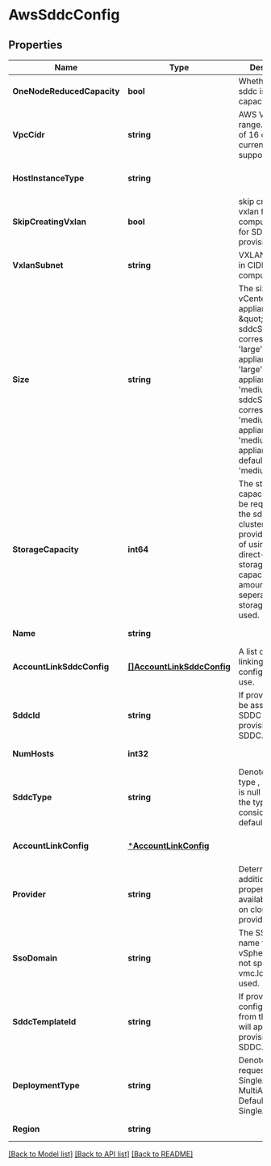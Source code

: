 # AwsSddcConfig

## Properties
Name | Type | Description | Notes
------------ | ------------- | ------------- | -------------
**OneNodeReducedCapacity** | **bool** | Whether this sddc is reduced capacity 1NODE. | [optional] [default to null]
**VpcCidr** | **string** | AWS VPC IP range. Only prefix of 16 or 20 is currently supported. | [optional] [default to 10.0.0.0/16]
**HostInstanceType** | **string** |  | [optional] [default to null]
**SkipCreatingVxlan** | **bool** | skip creating vxlan for compute gateway for SDDC provisioning | [optional] [default to null]
**VxlanSubnet** | **string** | VXLAN IP subnet in CIDR for compute gateway | [optional] [default to null]
**Size** | **string** | The size of the vCenter and NSX appliances. \&quot;large\&quot; sddcSize corresponds to a &#x27;large&#x27; vCenter appliance and &#x27;large&#x27; NSX appliance. &#x27;medium&#x27; sddcSize corresponds to &#x27;medium&#x27; vCenter appliance and &#x27;medium&#x27; NSX appliance. Value defaults to &#x27;medium&#x27;.  | [optional] [default to null]
**StorageCapacity** | **int64** | The storage capacity value to be requested for the sddc primary cluster, in GiBs. If provided, instead of using the direct-attached storage, a capacity value amount of seperable storage will be used.  | [optional] [default to null]
**Name** | **string** |  | [default to null]
**AccountLinkSddcConfig** | [**[]AccountLinkSddcConfig**](AccountLinkSddcConfig.md) | A list of the SDDC linking configurations to use. | [optional] [default to null]
**SddcId** | **string** | If provided, will be assigned as SDDC id of the provisioned SDDC. | [optional] [default to null]
**NumHosts** | **int32** |  | [default to null]
**SddcType** | **string** | Denotes the sddc type , if the value is null or empty, the type is considered as default. | [optional] [default to null]
**AccountLinkConfig** | [***AccountLinkConfig**](AccountLinkConfig.md) |  | [optional] [default to null]
**Provider** | **string** | Determines what additional properties are available based on cloud provider. | [default to null]
**SsoDomain** | **string** | The SSO domain name to use for vSphere users. If not specified, vmc.local will be used. | [optional] [default to vmc.local]
**SddcTemplateId** | **string** | If provided, configuration from the template will applied to the provisioned SDDC. | [optional] [default to null]
**DeploymentType** | **string** | Denotes if request is for a SingleAZ or a MultiAZ SDDC. Default is SingleAZ. | [optional] [default to null]
**Region** | **string** |  | [default to null]

[[Back to Model list]](../README.md#documentation-for-models) [[Back to API list]](../README.md#documentation-for-api-endpoints) [[Back to README]](../README.md)


